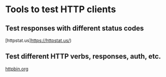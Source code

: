 # Tools to test HTTP clients

## Test responses with different status codes

[httpstat.us]https://httpstat.us/)

## Test different HTTP verbs, responses, auth, etc.

[httpbin.org](https://httpbin.org/)